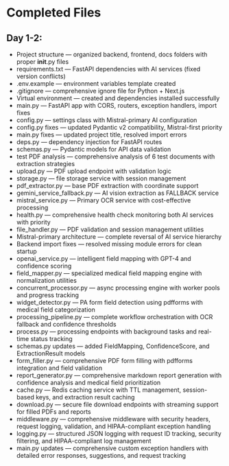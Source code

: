 # Completed Files

## Day 1-2:

- Project structure — organized backend, frontend, docs folders with proper **init**.py files
- requirements.txt — FastAPI dependencies with AI services (fixed version conflicts)
- .env.example — environment variables template created
- .gitignore — comprehensive ignore file for Python + Next.js
- Virtual environment — created and dependencies installed successfully
- main.py — FastAPI app with CORS, routers, exception handlers, import fixes
- config.py — settings class with Mistral-primary AI configuration 
- config.py fixes — updated Pydantic v2 compatibility, Mistral-first priority
- main.py fixes — updated project title, resolved import errors
- deps.py — dependency injection for FastAPI routes
- schemas.py — Pydantic models for API data validation
- test PDF analysis — comprehensive analysis of 6 test documents with extraction strategies
- upload.py — PDF upload endpoint with validation logic
- storage.py — file storage service with session management
- pdf_extractor.py — base PDF extraction with coordinate support
- gemini_service_fallback.py — AI vision extraction as FALLBACK service
- mistral_service.py — Primary OCR service with cost-effective processing
- health.py — comprehensive health check monitoring both AI services with priority
- file_handler.py — PDF validation and session management utilities
- Mistral-primary architecture — complete reversal of AI service hierarchy
- Backend import fixes — resolved missing module errors for clean startup
- openai_service.py — intelligent field mapping with GPT-4 and confidence scoring
- field_mapper.py — specialized medical field mapping engine with normalization utilities
- concurrent_processor.py — async processing engine with worker pools and progress tracking
- widget_detector.py — PA form field detection using pdfforms with medical field categorization
- processing_pipeline.py — complete workflow orchestration with OCR fallback and confidence thresholds
- process.py — processing endpoints with background tasks and real-time status tracking
- schemas.py updates — added FieldMapping, ConfidenceScore, and ExtractionResult models
- form_filler.py — comprehensive PDF form filling with pdfforms integration and field validation
- report_generator.py — comprehensive markdown report generation with confidence analysis and medical field prioritization
- cache.py — Redis caching service with TTL management, session-based keys, and extraction result caching
- download.py — secure file download endpoints with streaming support for filled PDFs and reports
- middleware.py — comprehensive middleware with security headers, request logging, validation, and HIPAA-compliant exception handling
- logging.py — structured JSON logging with request ID tracking, security filtering, and HIPAA-compliant log management
- main.py updates — comprehensive custom exception handlers with detailed error responses, suggestions, and request tracking
